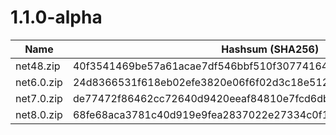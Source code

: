 # 1.1.0-alpha

| Name       | Hashsum (SHA256)                                                     |
|------------|-----------------------------------------------------------------------|
| net48.zip  | 40f3541469be57a61acae7df546bbf510f307741644608bbfb7e27f18f15d7f4     |
| net6.0.zip | 24d8366531f618eb02efe3820e06f6f02d3c18e512ac35dec1669a231897890c     |
| net7.0.zip | de77472f86462cc72640d9420eeaf84810e7fcd6db332deb7bc49ec7472b856d     |
| net8.0.zip | 68fe68aca3781c40d919e9fea2837022e27334c0f10ccdd1864ae59ea50170b6     |
